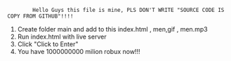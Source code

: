             Hello Guys this file is mine, PLS DON'T WRITE "SOURCE CODE IS COPY FROM GITHUB"!!!!


1. Create folder main and add to this index.html , men,gif , men.mp3
2. Run index.html with live server
3. Click "Click to Enter"
4. You have 1000000000 milion robux now!!!

                                                               
